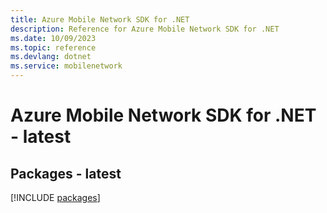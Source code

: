 ```yaml
---
title: Azure Mobile Network SDK for .NET
description: Reference for Azure Mobile Network SDK for .NET
ms.date: 10/09/2023
ms.topic: reference
ms.devlang: dotnet
ms.service: mobilenetwork
---
```

# Azure Mobile Network SDK for .NET - latest
## Packages - latest
[!INCLUDE [packages](mobile-network-index.md)]
